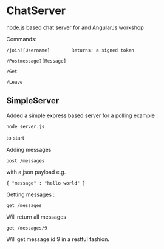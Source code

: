 # ChatServer

node.js based chat server for and AngularJs workshop 

Commands:

	/join?[Username]		Returns: a signed token
	
	/Postmessage?[Message]

 	/Get
 
	/Leave

## SimpleServer

Added a simple express based server for a polling example : 

	node server.js
	
to start

Adding messages 

	post /messages 

with a json payload e.g. 

	{ "message" : "hello world" }

Getting messages : 

	get /messages
	
Will return all messages 

	get /messages/9
	
Will get message id 9 in a restful fashion.



